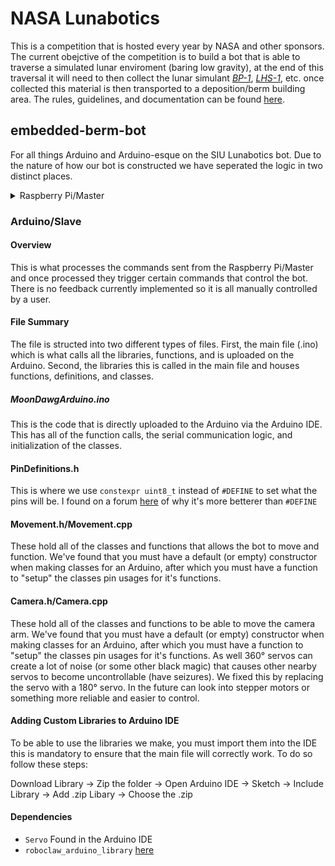 # NASA Lunabotics

This is a competition that is hosted every year by NASA and other sponsors. The current obejctive of the competition is to build a bot that is able to traverse a simulated lunar enviroment (baring low gravity), at the end of this traversal it will need to then collect the lunar simulant *[BP-1](https://ares.jsc.nasa.gov/projects/simulants/bp-1.html)*, *[LHS-1](https://spaceresourcetech.com/products/lhs-1-lunar-highlands-simulant)*, etc. once collected this material is then transported to a deposition/berm building area. The rules, guidelines, and documentation can be found [here](https://www.nasa.gov/learning-resources/lunabotics-challenge/).

## embedded-berm-bot

For all things Arduino and Arduino-esque on the SIU Lunabotics bot. 
Due to the nature of how our bot is constructed we have seperated the logic in two distinct places. 
<details>
  <summary>Raspberry Pi/Master</summary>
  
  This will control the Arduino and tells it what to do along with communicating to the user. There is a more detailed description of how it works [here](https://github.com/SIU-Robotics/moondawg-ros). All that needs to be known for the Arduino side is that it will send data over Serial which is then parsed into usable bits for us to send to `commandProccessing` that will call specific functions and give it the data needed.
  
</details>

### Arduino/Slave

#### Overview
  
This is what processes the commands sent from the Raspberry Pi/Master and once processed they trigger certain commands that control the bot. There is no feedback currently implemented so it is all manually controlled by a user. 

#### File Summary

The file is structed into two different types of files. First, the main file (.ino) which is what calls all the libraries, functions, and is uploaded on the Arduino. Second, the libraries this is called in the main file and houses functions, definitions, and classes.

##### MoonDawgArduino.ino

This is the code that is directly uploaded to the Arduino via the Arduino IDE. This has all of the function calls, the serial communication logic, and initialization of the classes.

#### PinDefinitions.h

This is where we use `constexpr uint8_t` instead of `#DEFINE` to set what the pins will be. I found on a forum [here](https://stackoverflow.com/questions/42388077/when-should-i-prefer-constexpr-variables-over-macros/42388687#42388687) of why it's more betterer than `#DEFINE`

#### Movement.h/Movement.cpp

These hold all of the classes and functions that allows the bot to move and function. We've found that you must have a default (or empty) constructor when making classes for an Arduino, after which you must have a function to "setup" the classes pin usages for it's functions. 

#### Camera.h/Camera.cpp

These hold all of the classes and functions to be able to move the camera arm. We've found that you must have a default (or empty) constructor when making classes for an Arduino, after which you must have a function to "setup" the classes pin usages for it's functions. As well 360&deg; servos can create a lot of noise (or some other black magic) that causes other nearby servos to become uncontrollable (have seizures). We fixed this by replacing the servo with a 180&deg; servo. In the future can look into stepper motors or something more reliable and easier to control.

#### Adding Custom Libraries to Arduino IDE

To be able to use the libraries we make, you must import them into the IDE this is mandatory to ensure that the main file will correctly work. To do so follow these steps:

Download Library -> Zip the folder -> Open Arduino IDE -> Sketch -> Include Library -> Add .zip Libary -> Choose the .zip

#### Dependencies

- `Servo` Found in the Arduino IDE
- `roboclaw_arduino_library` [here](https://github.com/basicmicro/roboclaw_arduino_library)
